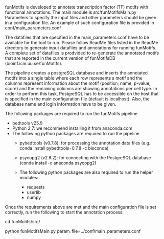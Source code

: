 funMotifs is developed to annotate transcription factor (TF) motifs with functional annotations. The main module is src/funMotifsMain.py
Parameters to specify the input files and other parameters should be given in a configuration file. An example of such configuration file is provided in conf/main_parameters.conf

The datafiles that are specified in the main_parameters.conf have to be available for the tool to run. Please follow ReadMe files listed in the ReadMe directory to generate input datafiles and annotations for running funMotifs.
A complete set of datafiles is prodvided to re-generate the annotated motifs that are reported in the current version of funMotifsDB (bioinf.icm.uu.se/funMotifs).

The pipeline creates a postgreSQL database and inserts the annotated motifs into a single table where each row represents a motif and the columns represent information about the motif (position, name, p-value, score) and the remaining columns are showing annotations per cell type. In order to perform this task, PostgreSQL has to be accessible on the host that is specified in the main configuration file (default is localhost). Also, the database name and login information have to be given. 

The following packages are required to run the funMotifs pipeline:
- bedtools v25.9
- Python 2.7: we recommend installing it from anaconda.com
- The following python packages are required to run the pipeline
	- pybedtools (v0.7.8): for processing the annotation data files (e.g. conda install pybedtools=0.7.8 -c bioconda)
	- psycopg2 (v2.6.2): for connecting with the PostgreSQL database (conda install -c anaconda psycopg2)

	- The following python packages are also required to run the helper modules:
		- requests
		- userlib 
		- numpy

Once the requirements above are met and the main configuration file is set correctly, run the following to start the annotation process:

cd funMotifs/src/

python funMotifsMain.py param_file=../conf/main_parameters.conf
